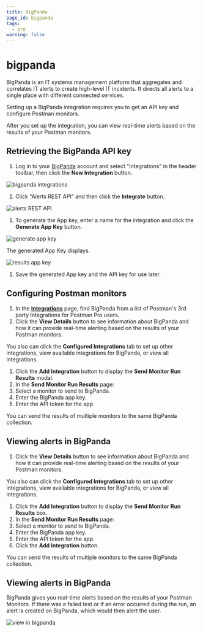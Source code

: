 ```yaml
---
title: BigPanda
page_id: bigpanda
tags:
  - pro
warning: false
---
```


# bigpanda

BigPanda is an IT systems management platform that aggregates and correlates IT alerts to create high-level IT incidents. It directs all alerts to a single place with different connected services.

Setting up a BigPanda integration requires you to get an API key and configure Postman monitors.

After you set up the integration, you can view real-time alerts based on the results of your Postman monitors.

## Retrieving the BigPanda API key

1. Log in to your [BigPanda](https://bigpanda.io/) account and select "Integrations" in the header toolbar, then click the **New Integration** button.

![bigpanda integrations](https://s3.amazonaws.com/postman-static-getpostman-com/postman-docs/WS-integrations_bigPanda_details2.png)

1. Click "Alerts REST API" and then click the **Integrate** button.

![alerts REST API](https://s3.amazonaws.com/postman-static-getpostman-com/postman-docs/58834897.png)

1. To generate the App key, enter a name for the integration and click the **Generate App Key** button.

![generate app key](https://s3.amazonaws.com/postman-static-getpostman-com/postman-docs/bigPanda_generateAppkey.png)

The generated App Key displays.

![results app key](https://s3.amazonaws.com/postman-static-getpostman-com/postman-docs/bigPanda-appKey.png)

1. Save the generated App key and the API key for use later.

## Configuring Postman monitors

1. In the [**Integrations**](https://go.postman.co/workspaces) page, find BigPanda from a list of Postman's 3rd party Integrations for Postman Pro users.
2. Click the **View Details** button to see information about BigPanda and how it can provide real-time alerting based on the results of your Postman monitors.

You also can click the **Configured Integrations** tab to set up other integrations, view available integrations for BigPanda, or view all integrations.

1. Click the **Add Integration** button to display the **Send Monitor Run Results** modal.
2. In the **Send Monitor Run Results** page:
3. Select a monitor to send to BigPanda.
4. Enter the BigPanda app key.
5. Enter the API token for the app.

You can send the results of multiple monitors to the same BigPanda collection.

## Viewing alerts in BigPanda

1. Click the **View Details** button to see information about BigPanda and how it can provide real-time alerting based on the results of your Postman monitors.

You also can click the **Configured Integrations** tab to set up other integrations, view available integrations for BigPanda, or view all integrations.

1. Click the **Add Integration** button to display the **Send Monitor Run Results** box.
2. In the **Send Monitor Run Results** page:
3. Select a monitor to send to BigPanda.
4. Enter the BigPanda app key.
5. Enter the API token for the app.
6. Click the **Add Integration** button.

You can send the results of multiple monitors to the same BigPanda collection.

## Viewing alerts in BigPanda

BigPanda gives you real-time alerts based on the results of your Postman Monitors. If there was a failed test or if an error occurred during the run, an alert is created on BigPanda, which would then alert the user.

![view in bigpanda](https://s3.amazonaws.com/postman-static-getpostman-com/postman-docs/58835364.png)

